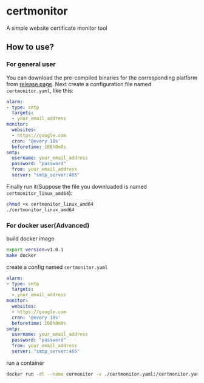 # certmonitor

A simple website certificate monitor tool

## How to use?

### For general user

You can download the pre-compiled binaries for the corresponding platform from [release page](https://github.com/Gozap/certmonitor/releases).
Next create a configuration file named `certmonitor.yaml`, like this:

``` yaml
alarm:
- type: smtp
  targets:
  - your_email_address
monitor:
  websites:
  - https://google.com
  cron: '@every 10s'
  beforetime: 168h0m0s
smtp:
  username: your_email_address
  password: "password"
  from: your_email_address
  server: "smtp_server:465"
```

Finally run it(Suppose the file you downloaded is named `certmonitor_linux_amd64`):

``` sh
chmod +x certmonitor_linux_amd64
./certmonitor_linux_amd64
```

### For docker user(Advanced)

build docker image

``` sh
export version=v1.0.1
make docker
```

create a config named `certmonitor.yaml`

``` yaml
alarm:
- type: smtp
  targets:
  - your_email_address
monitor:
  websites:
  - https://google.com
  cron: '@every 10s'
  beforetime: 168h0m0s
smtp:
  username: your_email_address
  password: "password"
  from: your_email_address
  server: "smtp_server:465"
```

run a container

``` sh
docker run -dt --name cermonitor -v ./certmonitor.yaml:/certmonitor.yaml gozap/certmonitor:v1.0.1
```

